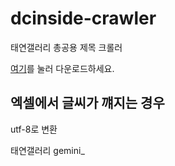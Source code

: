 # dcinside-crawler

태연갤러리 총공용 제목 크롤러

[여기](https://github.com/lemona00/dcinside-crawler/raw/main/main.exe)를 눌러 다운로드하세요.

## 엑셀에서 글씨가 꺠지는 경우

utf-8로 변환

태연갤러리 gemini_
